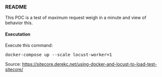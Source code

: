 ### README

This POC is a test of maximum request weigh in a minute and view of behavior this.

<h4>Executation</h4>

Execute this command:

<pre>docker-compose up --scale locust-worker=1</pre>

Source:
https://sitecore.derekc.net/using-docker-and-locust-to-load-test-sitecore/
